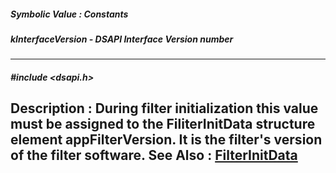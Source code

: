##### Symbolic Value : Constants
##### kInterfaceVersion - DSAPI Interface Version number
---
##### #include <dsapi.h>
**Description :**
During filter initialization this value must be assigned to the FiliterInitData 
structure element appFilterVersion.  It is the filter's version of the filter 
software.
**See Also :**
[FilterInitData](D:/md_files/FilterInitData.md)
---
